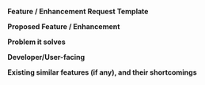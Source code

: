**Feature / Enhancement Request Template**


**Proposed Feature / Enhancement**


**Problem it solves**


**Developer/User-facing**


**Existing similar features (if any), and their shortcomings**
